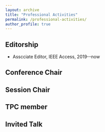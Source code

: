 ```yaml
---
layout: archive
title: "Professional Activities"
permalink: /professional-activities/
author_profile: true
---
```


## Editorship
* Asscciate Editor, IEEE Access, 2019--now
## Conference Chair

## Session Chair

## TPC member

## Invited Talk
